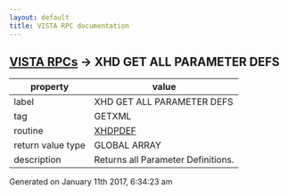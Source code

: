 ```yaml
---
layout: default
title: VISTA RPC documentation
---
```




## [VISTA RPCs](TableOfContent.md) &#8594; XHD GET ALL PARAMETER DEFS 

 property | value 
--- | --- 
 label | XHD GET ALL PARAMETER DEFS
 tag | GETXML
 routine | [XHDPDEF](http://code.osehra.org/dox/Routine_XHDPDEF_source.html)
 return value type | GLOBAL ARRAY
 description | Returns all Parameter Definitions.




Generated on January 11th 2017, 6:34:23 am